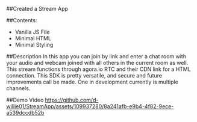 ##Created a Stream App

##Contents:

- Vanilla JS File
- Minimal HTML
- Minimal Styling

##Description
In this app you can join by link and enter a chat room with your audio and webcam
joined with all others in the current room as well. This stream functions through agora.io
RTC and their CDN link for a HTML connection. This SDK is pretty versatile, and secure
and future improvements call be made. One in development currently is multiple channels.

##Demo Video
https://github.com/d-willie01/StreamApp/assets/109937280/8a241afb-e9b4-4f82-9ece-a539dccdb52b








 
 
